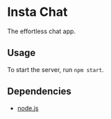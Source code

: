 # Insta Chat
The effortless chat app.

## Usage
To start the server, run `npm start`.

## Dependencies
- [node.js](https://nodejs.org/)
